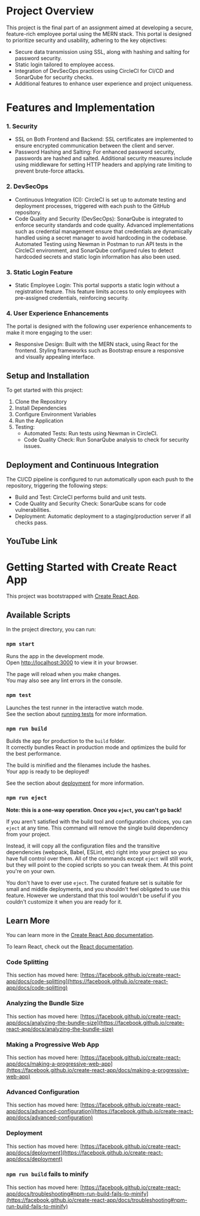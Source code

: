 # Project Overview
This project is the final part of an assignment aimed at developing a secure, feature-rich employee portal using the MERN stack. This portal is designed to prioritize security and usability, adhering to the key objectives:

- Secure data transmission using SSL, along with hashing and salting for password security.
- Static login tailored to employee access.
- Integration of DevSecOps practices using CircleCI for CI/CD and SonarQube for security checks.
- Additional features to enhance user experience and project uniqueness.

# Features and Implementation

### 1. Security
- SSL on Both Frontend and Backend: SSL certificates are implemented to ensure encrypted communication between the client and server.
- Password Hashing and Salting: For enhanced password security, passwords are hashed and salted. Additional security measures include using middleware for setting HTTP headers and applying rate limiting to prevent brute-force attacks.

### 2. DevSecOps
- Continuous Integration (CI): CircleCI is set up to automate testing and deployment processes, triggered with each push to the GitHub repository.
- Code Quality and Security (DevSecOps): SonarQube is integrated to enforce security standards and code quality. Advanced implementations such as credential management ensure that credentials are dynamically handled using a secret manager to avoid hardcoding in the codebase. Automated Testing using Newman in Postman to run API tests in the CircleCI environment, and SonarQube configured rules to detect hardcoded secrets and static login information has also been used.

### 3. Static Login Feature
- Static Employee Login: This portal supports a static login without a registration feature. This feature limits access to only employees with pre-assigned credentials, reinforcing security.

### 4. User Experience Enhancements
The portal is designed with the following user experience enhancements to make it more engaging to the user:
- Responsive Design: Built with the MERN stack, using React for the frontend. Styling frameworks such as Bootstrap ensure a responsive and visually appealing interface.

## Setup and Installation

To get started with this project:

1. Clone the Repository
2. Install Dependencies
3. Configure Environment Variables
4. Run the Application
5. Testing:
   - Automated Tests: Run tests using Newman in CircleCI.
   - Code Quality Check: Run SonarQube analysis to check for security issues.

## Deployment and Continuous Integration

The CI/CD pipeline is configured to run automatically upon each push to the repository, triggering the following steps:

- Build and Test: CircleCI performs build and unit tests.
- Code Quality and Security Check: SonarQube scans for code vulnerabilities.
- Deployment: Automatic deployment to a staging/production server if all checks pass.

## YouTube Link




# Getting Started with Create React App

This project was bootstrapped with [Create React App](https://github.com/facebook/create-react-app).

## Available Scripts

In the project directory, you can run:

### `npm start`

Runs the app in the development mode.\
Open [http://localhost:3000](http://localhost:3000) to view it in your browser.

The page will reload when you make changes.\
You may also see any lint errors in the console.

### `npm test`

Launches the test runner in the interactive watch mode.\
See the section about [running tests](https://facebook.github.io/create-react-app/docs/running-tests) for more information.

### `npm run build`

Builds the app for production to the `build` folder.\
It correctly bundles React in production mode and optimizes the build for the best performance.

The build is minified and the filenames include the hashes.\
Your app is ready to be deployed!

See the section about [deployment](https://facebook.github.io/create-react-app/docs/deployment) for more information.

### `npm run eject`

**Note: this is a one-way operation. Once you `eject`, you can't go back!**

If you aren't satisfied with the build tool and configuration choices, you can `eject` at any time. This command will remove the single build dependency from your project.

Instead, it will copy all the configuration files and the transitive dependencies (webpack, Babel, ESLint, etc) right into your project so you have full control over them. All of the commands except `eject` will still work, but they will point to the copied scripts so you can tweak them. At this point you're on your own.

You don't have to ever use `eject`. The curated feature set is suitable for small and middle deployments, and you shouldn't feel obligated to use this feature. However we understand that this tool wouldn't be useful if you couldn't customize it when you are ready for it.

## Learn More

You can learn more in the [Create React App documentation](https://facebook.github.io/create-react-app/docs/getting-started).

To learn React, check out the [React documentation](https://reactjs.org/).

### Code Splitting

This section has moved here: [https://facebook.github.io/create-react-app/docs/code-splitting](https://facebook.github.io/create-react-app/docs/code-splitting)

### Analyzing the Bundle Size

This section has moved here: [https://facebook.github.io/create-react-app/docs/analyzing-the-bundle-size](https://facebook.github.io/create-react-app/docs/analyzing-the-bundle-size)

### Making a Progressive Web App

This section has moved here: [https://facebook.github.io/create-react-app/docs/making-a-progressive-web-app](https://facebook.github.io/create-react-app/docs/making-a-progressive-web-app)

### Advanced Configuration

This section has moved here: [https://facebook.github.io/create-react-app/docs/advanced-configuration](https://facebook.github.io/create-react-app/docs/advanced-configuration)

### Deployment

This section has moved here: [https://facebook.github.io/create-react-app/docs/deployment](https://facebook.github.io/create-react-app/docs/deployment)

### `npm run build` fails to minify

This section has moved here: [https://facebook.github.io/create-react-app/docs/troubleshooting#npm-run-build-fails-to-minify](https://facebook.github.io/create-react-app/docs/troubleshooting#npm-run-build-fails-to-minify)

